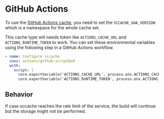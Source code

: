 # GitHub Actions

To use the [GitHub Actions cache](https://docs.github.com/en/actions/using-workflows/caching-dependencies-to-speed-up-workflows), you need to set the `SCCACHE_GHA_VERSION` which is a namespace for the whole cache set.

This cache type will needs token like `ACTIONS_CACHE_URL` and `ACTIONS_RUNTIME_TOKEN` to work. You can set these environmental variables using the following step in a GitHub Actions workflow.

```yaml
- name: Configure sccache
  uses: actions/github-script@v6
  with:
    script: |
      core.exportVariable('ACTIONS_CACHE_URL', process.env.ACTIONS_CACHE_URL || '');
      core.exportVariable('ACTIONS_RUNTIME_TOKEN', process.env.ACTIONS_RUNTIME_TOKEN || '');
```

## Behavior

If case sccache reaches the rate limit of the service, the build will continue but the storage might not be performed.
